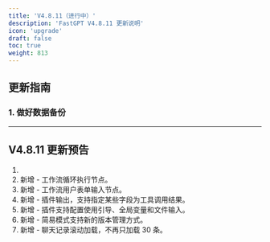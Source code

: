 ```yaml
---
title: 'V4.8.11（进行中）'
description: 'FastGPT V4.8.11 更新说明'
icon: 'upgrade'
draft: false
toc: true
weight: 813
---
```


## 更新指南

### 1. 做好数据备份

-------

## V4.8.11 更新预告

1. 
2. 新增 - 工作流循环执行节点。
3. 新增 - 工作流用户表单输入节点。
4. 新增 - 插件输出，支持指定某些字段为工具调用结果。
5. 新增 - 插件支持配置使用引导、全局变量和文件输入。
6. 新增 - 简易模式支持新的版本管理方式。
7. 新增 - 聊天记录滚动加载，不再只加载 30 条。
